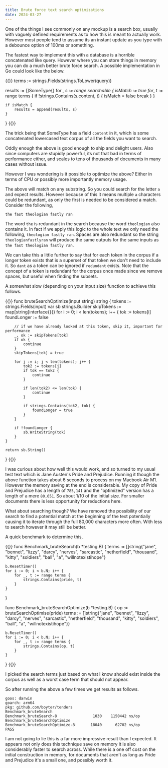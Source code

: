 ```yaml
---
title: Brute force text search optimizations
date: 2024-03-27
---
```


One of the things I see commonly on any mockup is a search box, usually with vaguely defined requirements as to how this is meant to actually work. However most people tend to assume its an instant update as you type with a debounce option of 100ms or something.

The fastest way to implement this with a database is a horrible concatenated like query. However where you can store things in memory you can do a much better brute force search. A possible implementation in Go could look like the below.

{{<highlight go>}}
terms := strings.Fields(strings.ToLower(query))

results := []SomeType{}
for _, s := range searchable {
    isMatch := true
    for_, t := range terms {
        if !strings.Contains(s.content, t) {
            isMatch = false
            break
        }
    }

    if isMatch {
        results = append(results, s)
    }
}
{{</highlight>}}

The trick being that SomeType has a field `content` in it, which is some concatenated lowercased text corpus of all the fields you want to search.

Oddly enough the above is good enough to ship and delight users. Also since computers are stupidly powerful, its not that bad in terms of performance either, and scales to tens of thousands of documents in many cases without issue.

However I was wondering is it possible to optimize the above? Either in terms of CPU or possibly more importantly memory usage.

The above will match on any substring. So you could search for the letter `a` and expect results. However because of this it means multiple `a` characters could be redundant, as only the first is needed to be considered a match. Consider the following,

```
the fast theologian fastly ran
```

The word `the` is redundant in the search because the word `theologian` also contains it. In fact if we apply this logic to the whole text we only need the following, ```theologian fastly ran```. Spaces are also redundant so the string ```theologianfastlyran``` will produce the same outputs for the same inputs as `the fast theologian fastly ran`.

We can take this a little further to say that for each token in the corpus if a longer token exists that is a superset of that token we don't need to include it. So `dant` as a token can be ignored if `redundant` exists. Note that the concept of a token is redundant for the corpus once made since we remove spaces, but useful when finding the subsets.

A somewhat slow (depending on your input size) function to achieve this follows.

{{<highlight go>}}
func bruteSearchOptimize(input string) string {
    tokens := strings.Fields(input)
    var sb strings.Builder
    skipTokens := map[string]interface{}{}
    for i := 0; i < len(tokens); i++ {
        tok := tokens[i]
        foundLonger := false

        // if we have already looked at this token, skip it, important for performance
        _, ok := skipTokens[tok]
        if ok {
            continue
        }
        skipTokens[tok] = true

        for j := i; j < len(tokens); j++ {
            tok2 := tokens[j]
            if tok == tok2 {
                continue
            }

            if len(tok2) <= len(tok) {
                continue
            }

            if strings.Contains(tok2, tok) {
                foundLonger = true
            }
        }

        if !foundLonger {
            sb.WriteString(tok)
        }
    }

    return sb.String()
}
{{</highlight>}}

I was curious about how well this would work, and so turned to my usual test text which is Jane Austen's Pride and Prejudice. Running it though the above function takes about 6 seconds to process on my Macbook Air M1. However the memory saving at the end is considerable. My copy of Pride and Prejudice has a length of `785,141` and the "optimized" version has a length of a mere `80,651`. So about 1/10 of the initial size. For smaller documents there is less opportunity for reductions here.

What about searching though? We have removed the possibility of our search to find a potential match at the beginning of the text potentially causing it to iterate through the full 80,000 characters more often. With less to search however it may still be better.

A quick benchmark to determine this,

{{<highlight go>}}
func Benchmark_bruteSearch(b *testing.B) {
    terms := []string{"jane", "bennet", "lizzy", "darcy", "nerves", "sarcastic", "netherfield", "thousand", "kitty", "soldiers", "ball", "a", "willnotexistihope"}

    b.ResetTimer()
    for i := 0; i < b.N; i++ {
        for _, t := range terms {
            strings.Contains(pride, t)
        }
    }
}

func Benchmark_bruteSearchOptimize(b *testing.B) {
    op := bruteSearchOptimise(pride)
    terms := []string{"jane", "bennet", "lizzy", "darcy", "nerves", "sarcastic", "netherfield", "thousand", "kitty", "soldiers", "ball", "a", "willnotexistihope"}}

    b.ResetTimer()
    for i := 0; i < b.N; i++ {
        for _, t := range terms {
            strings.Contains(op, t)
        }
    }
}
{{</highlight>}}

I picked the search terms just based on what I know should exist inside the corpus as well as a worst case term that should not appear.

So after running the above a few times we get results as follows.

```
goos: darwin
goarch: arm64
pkg: github.com/boyter/tenders
Benchmark_bruteSearch
Benchmark_bruteSearch-8                1030    1150442 ns/op
Benchmark_bruteSearchOptimize
Benchmark_bruteSearchOptimize-8       18040      62702 ns/op
PASS
```

I am not going to lie this is a far more impressive result than I expected. It appears not only does this technique save on memory it is also considerably faster to search across. While there is a one off cost on the initial construction in memory, for documents that aren't as long as Pride and Prejudice it's a small one, and possibly worth it.
